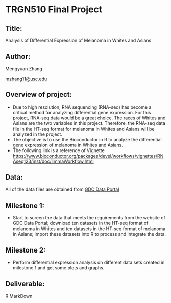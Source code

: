 TRGN510 Final Project
================
Title:
------------------
Analysis of Differential Expression of Melanoma in Whites and Asians

Author:
----------------
Mengyuan Zhang

mzhang11@usc.edu

Overview of project:
----------------------
* Due to high resolution, RNA sequencing (RNA-seq) has become a critical method for analyzing differential gene expression. For this project, RNA-seq data would be a great choice. The races of Whites and Asians are the two variables in this project. Therefore, the RNA-seq data file in the HT-seq format for melanoma in Whites and Asians will be analyzed in the project.
* The objective is to use the Bioconductor in R to analyze the differential gene expression of melanoma in Whites and Asians.
* The following link is a reference of Vignette https://www.bioconductor.org/packages/devel/workflows/vignettes/RNAseq123/inst/doc/limmaWorkflow.html

Data:
------------
All of the data files are obtained from [GDC Data Portal](https://portal.gdc.cancer.gov/)

Milestone 1:
----------------
* Start to screen the data that meets the requirements from the website of GDC Data Portal; download ten datasets in the HT-seq format of melanoma in Whites and ten datasets in the HT-seq format of melanoma in Asians; import these datasets into R to process and integrate the data.

Milestone 2:
----------------
* Perform differential expression analysis on different data sets created in milestone 1 and get some plots and graphs.

Deliverable:
----------------
R MarkDown
